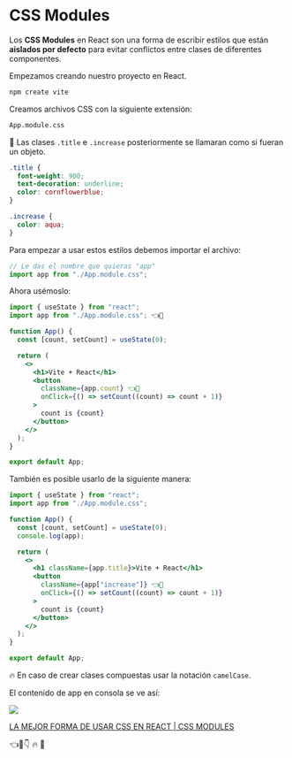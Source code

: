 # CSS Modules

Los **CSS Modules** en React son una forma de escribir estilos que están **aislados por defecto** para evitar conflictos entre clases de diferentes componentes.

Empezamos creando nuestro proyecto en React.

```bash
npm create vite
```

Creamos archivos CSS con la siguiente extensión:

```bash
App.module.css
```

📌 Las clases `.title` e `.increase` posteriormente se llamaran como si fueran un objeto.

```css
.title {
  font-weight: 900;
  text-decoration: underline;
  color: cornflowerblue;
}

.increase {
  color: aqua;
}
```

Para empezar a usar estos estilos debemos importar el archivo:

```jsx
// Le das el nombre que quieras "app"
import app from "./App.module.css";
```

Ahora usémoslo:

```jsx
import { useState } from "react";
import app from "./App.module.css"; 👈👀

function App() {
  const [count, setCount] = useState(0);

  return (
    <>
      <h1>Vite + React</h1>
      <button
        className={app.count} 👈👀
        onClick={() => setCount((count) => count + 1)}
      >
        count is {count}
      </button>
    </>
  );
}

export default App;
```

También es posible usarlo de la siguiente manera:

```jsx
import { useState } from "react";
import app from "./App.module.css";

function App() {
  const [count, setCount] = useState(0);
  console.log(app);

  return (
    <>
      <h1 className={app.title}>Vite + React</h1>
      <button
        className={app["increase"]} 👈👀
        onClick={() => setCount((count) => count + 1)}
      >
        count is {count}
      </button>
    </>
  );
}

export default App;
```

🔥 En caso de crear clases compuestas usar la notación `camelCase`.

El contenido de app en consola se ve así:

![](https://i.postimg.cc/W3pb9Kjy/names.png)

[LA MEJOR FORMA DE USAR CSS EN REACT | CSS MODULES](https://www.youtube.com/watch?v=3QTL4lTpPEY)




👈👀👇
🔥
📌